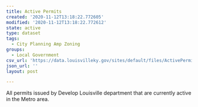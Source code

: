 ```yaml
---
title: Active Permits
created: '2020-11-12T13:18:22.772605'
modified: '2020-11-12T13:18:22.772612'
state: active
type: dataset
tags:
  - City Planning Amp Zoning
groups:
  - Local Government
csv_url: 'https://data.louisvilleky.gov/sites/default/files/ActivePermits_19.csv'
json_url: ''
layout: post

---
```

<p>All permits issued by Develop Louisville department that are currently active in the Metro area.</p>

